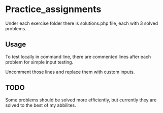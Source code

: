 # Practice_assignments

Under each exercise folder there is solutions.php file, each with 3 solved problems.

## Usage 

To test locally in command line, there are commented lines after each problem for simple input testing.

Uncomment those lines and replace them with custom inputs.

## TODO

Some problems should be solved more efficiently, but currently they are solved to the best of my abbilites. 

